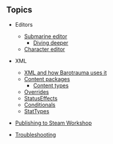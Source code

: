 ---
---
## Topics
- Editors
  - [Submarine editor](Editors/SubmarineEditor.md)
    - [Diving deeper](Editors/SubEditorHex.md)
  - [Character editor](Editors/CharacterEditor.md)

- XML
  - [XML and how Barotrauma uses it](Intro/XML.md)
  - [Content packages](Intro/ContentPackages.md)
    - [Content types](Intro/ContentTypes.md)
  - [Overrides](Intro/Overrides.md)
  - [StatusEffects](Misc/StatusEffect.md)
  - [Conditionals](Misc/Conditional.md)
  - [StatTypes](Misc/StatTypes.md)

- [Publishing to Steam Workshop](Intro/Publishing.md)
- [Troubleshooting](Misc/Troubleshooting.md)
